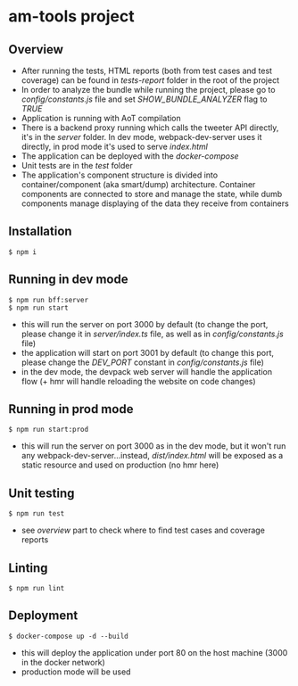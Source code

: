 # am-tools project

## Overview

* After running the tests, HTML reports (both from test cases and test coverage) can be found in *tests-report* folder in the root of the project
* In order to analyze the bundle while running the project, please go to *config/constants.js* file and set *SHOW_BUNDLE_ANALYZER* flag to *TRUE*
* Application is running with AoT compilation
* There is a backend proxy running which calls the tweeter API directly, it's in the *server* folder. In dev mode, webpack-dev-server uses it directly, in prod mode it's used to serve *index.html*
* The application can be deployed with the *docker-compose*
* Unit tests are in the *test* folder
* The application's component structure is divided into container/component (aka smart/dump) architecture. Container components are connected to store and manage the state, while dumb components manage displaying of the data they receive from containers

## Installation

```
$ npm i
```

## Running in dev mode

```
$ npm run bff:server
$ npm run start
```

* this will run the server on port 3000 by default (to change the port, please change it in *server/index.ts* file, as well as in *config/constants.js* file)
* the application will start on port 3001 by default (to change this port, please change the *DEV_PORT* constant in *config/constants.js* file)
* in the dev mode, the devpack web server will handle the application flow (+ hmr will handle reloading the website on code changes)

## Running in prod mode

```
$ npm run start:prod
```

* this will run the server on port 3000 as in the dev mode, but it won't run any webpack-dev-server...instead, *dist/index.html* will be exposed as a static resource and used on production (no hmr here)

## Unit testing

```
$ npm run test
```

* see *overview* part to check where to find test cases and coverage reports

## Linting

```
$ npm run lint
```

## Deployment

```
$ docker-compose up -d --build
```

* this will deploy the application under port 80 on the host machine (3000 in the docker network)
* production mode will be used
